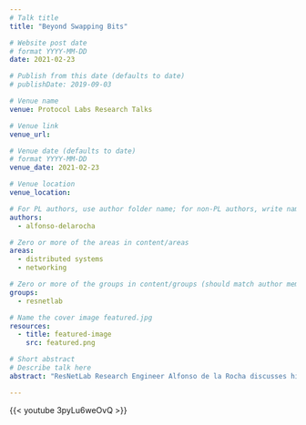```yaml
---
# Talk title
title: "Beyond Swapping Bits"

# Website post date
# format YYYY-MM-DD
date: 2021-02-23

# Publish from this date (defaults to date)
# publishDate: 2019-09-03

# Venue name
venue: Protocol Labs Research Talks

# Venue link
venue_url:

# Venue date (defaults to date)
# format YYYY-MM-DD
venue_date: 2021-02-23

# Venue location
venue_location:

# For PL authors, use author folder name; for non-PL authors, write name as in paper within ""
authors:
  - alfonso-delarocha

# Zero or more of the areas in content/areas
areas:
  - distributed systems
  - networking

# Zero or more of the groups in content/groups (should match author membership)
groups:
  - resnetlab

# Name the cover image featured.jpg
resources:
  - title: featured-image
    src: featured.png

# Short abstract
# Describe talk here
abstract: "ResNetLab Research Engineer Alfonso de la Rocha discusses his 'Beyond Bitswap' project. Check out related posts on our blog."

---
```



{{< youtube 3pyLu6weOvQ >}}
